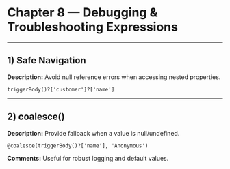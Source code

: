 # Chapter 8 — Debugging & Troubleshooting Expressions

---

## 1) Safe Navigation
**Description:** Avoid null reference errors when accessing nested properties.

```plaintext
triggerBody()?['customer']?['name']
```

---

## 2) coalesce()
**Description:** Provide fallback when a value is null/undefined.

```plaintext
@coalesce(triggerBody()?['name'], 'Anonymous')
```

**Comments:** Useful for robust logging and default values.

